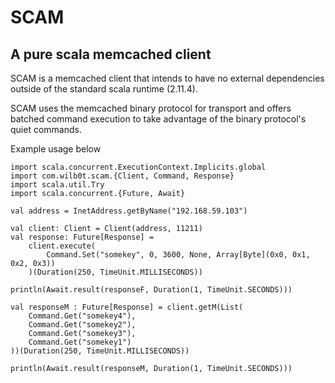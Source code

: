 # SCAM
## A pure scala memcached client

SCAM is a memcached client that intends to have no external dependencies outside
of the standard scala runtime (2.11.4).

SCAM uses the memcached binary protocol for transport and offers batched
command execution to take advantage of the binary protocol's quiet 
commands.

Example usage below

```
import scala.concurrent.ExecutionContext.Implicits.global
import com.wilb0t.scam.{Client, Command, Response}
import scala.util.Try
import scala.concurrent.{Future, Await}

val address = InetAddress.getByName("192.168.59.103")

val client: Client = Client(address, 11211)
val response: Future[Response] = 
    client.execute(
        Command.Set("somekey", 0, 3600, None, Array[Byte](0x0, 0x1, 0x2, 0x3))
    )(Duration(250, TimeUnit.MILLISECONDS))

println(Await.result(responseF, Duration(1, TimeUnit.SECONDS)))

val responseM : Future[Response] = client.getM(List(
    Command.Get("somekey4"),
    Command.Get("somekey2"),
    Command.Get("somekey3"),
    Command.Get("somekey1")
))(Duration(250, TimeUnit.MILLISECONDS))

println(Await.result(responseM, Duration(1, TimeUnit.SECONDS)))
```
